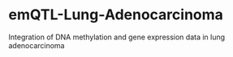 # emQTL-Lung-Adenocarcinoma
Integration of DNA methylation and gene expression data in lung adenocarcinoma
